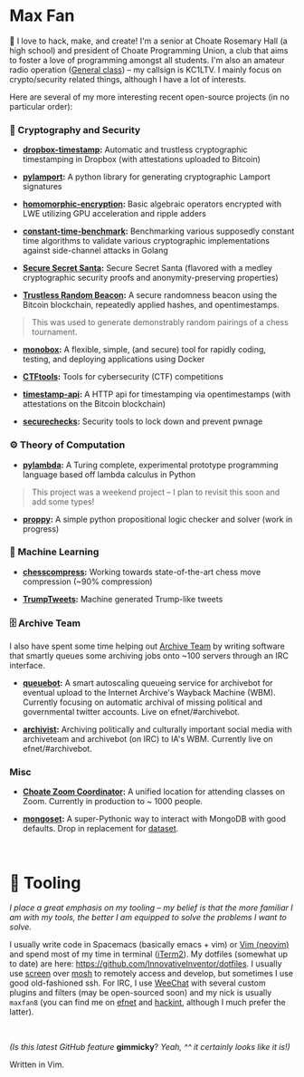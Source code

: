 # Max Fan
👋 I love to hack, make, and create! 
I'm a senior at Choate Rosemary Hall (a high school) and president of Choate Programming Union, a club that aims to foster a love of programming amongst all students.
I'm also an amateur radio operation ([General class](http://www.arrl.org/ham-radio-licenses)) – my callsign is KC1LTV. 
I mainly focus on crypto/security related things, although I have a lot of interests. 

Here are several of my more interesting recent open-source projects (in no particular order):
### 🔑 Cryptography and Security
- **[dropbox-timestamp](https://github.com/InnovativeInventor/dropbox-timestamp):** Automatic and trustless cryptographic timestamping in Dropbox (with attestations uploaded to Bitcoin) 

- **[pylamport](https://github.com/InnovativeInventor/pylamport):** A python library for generating cryptographic Lamport signatures

- **[homomorphic-encryption](https://github.com/InnovativeInventor/homomorphic-encryption):** Basic algebraic operators encrypted with LWE utilizing GPU acceleration and ripple adders 

- **[constant-time-benchmark](https://github.com/InnovativeInventor/constant-time-benchmark):** Benchmarking various supposedly constant time algorithms to validate various cryptographic implementations against side-channel attacks in Golang

- **[Secure Secret Santa](https://github.com/InnovativeInventor/SSS):** Secure Secret Santa (flavored with a medley cryptographic security proofs and anonymity-preserving properties) 

- **[Trustless Random Beacon](https://github.com/InnovativeInventor/random-tournament-beacon):** A secure randomness beacon using the Bitcoin blockchain, repeatedly applied hashes, and opentimestamps.
> This was used to generate demonstrably random pairings of a chess tournament. 

- **[monobox](https://github.com/InnovativeInventor/monobox):** A flexible, simple, (and secure) tool for rapidly coding, testing, and deploying applications using Docker 

- **[CTFtools](https://github.com/InnovativeInventor/CTFtools):** Tools for cybersecurity (CTF) competitions 

- **[timestamp-api](https://github.com/InnovativeInventor/timestamp-api):** A HTTP api for timestamping via opentimestamps (with attestations on the Bitcoin blockchain) 

- **[securechecks](https://github.com/InnovativeInventor/securechecks):** Security tools to lock down and prevent pwnage


### ⚙️ Theory of Computation

- **[pylambda](https://github.com/InnovativeInventor/pylambda):** A Turing complete, experimental prototype programming language based off lambda calculus in Python 

> This project was a weekend project – I plan to revisit this soon and add some types!

- **[proppy](https://github.com/InnovativeInventor/Proppy):** A simple python propositional logic checker and solver (work in progress)

### 📖 Machine Learning
- **[chesscompress](https://github.com/InnovativeInventor/chesscompress):** Working towards state-of-the-art chess move compression (~90% compression)

- **[TrumpTweets](https://github.com/InnovativeInventor/TrumpTweet):** Machine generated Trump-like tweets 


### 🗄️ Archive Team
I also have spent some time helping out [Archive Team](https://www.archiveteam.org/) by writing software that smartly queues some archiving jobs onto ~100 servers through an IRC interface.

- **[queuebot](https://github.com/InnovativeInventor/queuebot):** A smart autoscaling queueing service for archivebot for eventual upload to the Internet Archive's Wayback Machine (WBM). Currently focusing on automatic archival of missing political and governmental twitter accounts. Live on efnet/#archivebot. 

- **[archivist](https://github.com/InnovativeInventor/archivist):**  Archiving politically and culturally important social media with archiveteam and archivebot (on IRC) to IA's WBM. Currently live on efnet/#archivebot. 

### Misc
- **[Choate Zoom Coordinator](https://github.com/ChoateProgrammingUnion/zoom-coordinator):** A unified location for attending classes on Zoom. Currently in production to ~ 1000 people.

- **[mongoset](https://github.com/TadpoleTutoring/mongoset):** A super-Pythonic way to interact with MongoDB with good defaults. Drop in replacement for [dataset](https://github.com/pudo/dataset).

<br>

# 🧰 Tooling
*I place a great emphasis on my tooling – my belief is that the more familiar I am with my tools, the better I am equipped to solve the problems I want to solve.*

I usually write code in Spacemacs (basically emacs + vim) or [Vim (neovim)](https://neovim.io/) and spend most of my time in terminal ([iTerm2]()). My dotfiles (somewhat up to date) are here: https://github.com/InnovativeInventor/dotfiles. I usually use [screen](https://linux.die.net/man/1/screen) over [mosh](https://mosh.org/) to remotely access and develop, but sometimes I use good old-fashioned ssh. For IRC, I use [WeeChat](https://weechat.org/) with several custom plugins and filters (may be open-sourced soon) and my nick is usually `maxfan8` (you can find me on [efnet](http://www.efnet.org/) and [hackint](https://hackint.org/), although I much prefer the latter).

<br>

*(Is this latest GitHub feature* **gimmicky**? *Yeah, ^^ it certainly looks like it is!)*

Written in Vim.

